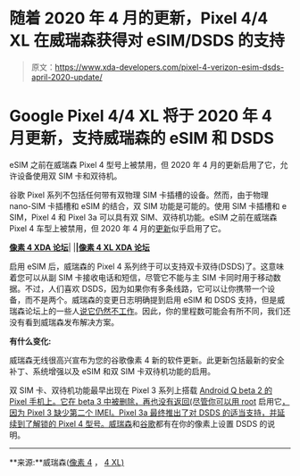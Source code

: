 # 随着 2020 年 4 月的更新，Pixel 4/4 XL 在威瑞森获得对 eSIM/DSDS 的支持

> 原文：<https://www.xda-developers.com/pixel-4-verizon-esim-dsds-april-2020-update/>

# Google Pixel 4/4 XL 将于 2020 年 4 月更新，支持威瑞森的 eSIM 和 DSDS

eSIM 之前在威瑞森 Pixel 4 型号上被禁用，但 2020 年 4 月的更新启用了它，允许设备使用双 SIM 卡和双待机。

谷歌 Pixel 系列不包括任何带有双物理 SIM 卡插槽的设备。然而，由于物理 nano-SIM 卡插槽和 eSIM 的结合，双 SIM 功能是可能的。使用 SIM 卡插槽和 e SIM，Pixel 4 和 Pixel 3a 可以具有双 SIM、双待机功能。eSIM 之前在威瑞森 Pixel 4 车型上被禁用，但 2020 年 4 月的[更新](https://www.xda-developers.com/google-april-2020-android-security-bulletin-patches-pixel-4-3-3a-2-xl/)似乎启用了它。

**[像素 4 XDA 论坛](https://forum.xda-developers.com/pixel-4)**| |**|[像素 4 XL XDA 论坛](https://forum.xda-developers.com/pixel-4-xl)**

启用 eSIM 后，威瑞森的 Pixel 4 系列终于可以支持双卡双待(DSDS)了。这意味着您可以从副 SIM 卡接收电话和短信，尽管它不能与主 SIM 卡同时用于移动数据。不过，人们喜欢 DSDS，因为如果你有多条线路，它可以让你携带一个设备，而不是两个。威瑞森的变更日志明确提到启用 eSIM 和 DSDS 支持，但是威瑞森论坛上的一些人[说它仍然不工作](https://community.verizonwireless.com/t5/Google-Pixel/No-Pixel-4-eSIM-support/td-p/1137345)。因此，你的里程数可能会有所不同，我们还没有看到威瑞森发布解决方案。

**有什么变化:**

威瑞森无线很高兴宣布为您的谷歌像素 4 新的软件更新。此更新包括最新的安全补丁、系统增强以及 eSIM 和双 SIM 卡双待机功能的启用。

双 SIM 卡、双待机功能最早出现在 Pixel 3 系列上搭载 [Android Q beta 2 的 Pixel 手机上。它在 beta 3 中被删除，再也没有返回(尽管你可以用 root](https://www.xda-developers.com/android-q-dual-sim-dual-standby-support-pixel-3/) 启用它[，因为 Pixel 3 缺少第二个 IMEI。Pixel 3a 最终推出了对 DSDS 的适当支持，并延续到了解锁的 Pixel 4 型号。](https://forum.xda-developers.com/showpost.php?p=79877277&postcount=211)[威瑞森](https://www.verizonwireless.com/support/esim-activation-instructions/)和[谷歌](https://support.google.com/pixelphone/answer/9449293?hl=en&ref_topic=7084391)都有在你的像素上设置 DSDS 的说明。

* * *

**来源:**威瑞森([像素 4](https://www.verizonwireless.com/support/google-pixel-4-update/) ， [4 XL)](https://www.verizonwireless.com/support/google-pixel-4-xl-update/)